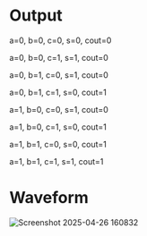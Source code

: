 # Output
a=0, b=0, c=0, s=0, cout=0 

a=0, b=0, c=1, s=1, cout=0

a=0, b=1, c=0, s=1, cout=0

a=0, b=1, c=1, s=0, cout=1

a=1, b=0, c=0, s=1, cout=0

a=1, b=0, c=1, s=0, cout=1

a=1, b=1, c=0, s=0, cout=1

a=1, b=1, c=1, s=1, cout=1

# Waveform

![Screenshot 2025-04-26 160832](https://github.com/user-attachments/assets/2bcdba38-b641-4f20-ae3f-fe0dc80c5d05)

